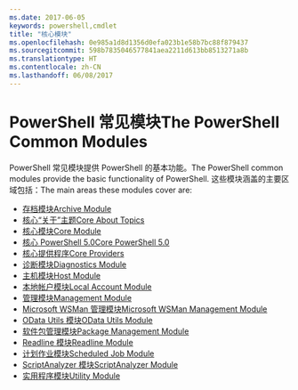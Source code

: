 ```yaml
---
ms.date: 2017-06-05
keywords: powershell,cmdlet
title: "核心模块"
ms.openlocfilehash: 0e985a1d8d1356d0efa023b1e58b7bc88f879437
ms.sourcegitcommit: 598b7835046577841aea2211d613bb8513271a8b
ms.translationtype: HT
ms.contentlocale: zh-CN
ms.lasthandoff: 06/08/2017
---
```

#  <a name="the-powershell-common-modules"></a><span data-ttu-id="020d1-103">PowerShell 常见模块</span><span class="sxs-lookup"><span data-stu-id="020d1-103">The PowerShell Common Modules</span></span>

<span data-ttu-id="020d1-104">PowerShell 常见模块提供 PowerShell 的基本功能。</span><span class="sxs-lookup"><span data-stu-id="020d1-104">The PowerShell common modules provide the basic functionality of PowerShell.</span></span>
<span data-ttu-id="020d1-105">这些模块涵盖的主要区域包括：</span><span class="sxs-lookup"><span data-stu-id="020d1-105">The main areas these modules cover are:</span></span>

-  [<span data-ttu-id="020d1-106">存档模块</span><span class="sxs-lookup"><span data-stu-id="020d1-106">Archive Module</span></span>](core-modules/Microsoft.PowerShell.Archive-Module.md)
-  [<span data-ttu-id="020d1-107">核心“关于”主题</span><span class="sxs-lookup"><span data-stu-id="020d1-107">Core About Topics</span></span>](core-modules/Windows-PowerShell-Core-About-Topics.md)
-  [<span data-ttu-id="020d1-108">核心模块</span><span class="sxs-lookup"><span data-stu-id="020d1-108">Core Module</span></span>](core-modules/Microsoft.PowerShell.Core-Module.md)
-  [<span data-ttu-id="020d1-109">核心 PowerShell 5.0</span><span class="sxs-lookup"><span data-stu-id="020d1-109">Core PowerShell 5.0</span></span>](core-modules/Windows-PowerShell-5.0.md)
-  [<span data-ttu-id="020d1-110">核心提供程序</span><span class="sxs-lookup"><span data-stu-id="020d1-110">Core Providers</span></span>](core-modules/Windows-PowerShell-Core-Providers.md)
-  [<span data-ttu-id="020d1-111">诊断模块</span><span class="sxs-lookup"><span data-stu-id="020d1-111">Diagnostics Module</span></span>](core-modules/Microsoft.PowerShell.Diagnostics-Module.md)
-  [<span data-ttu-id="020d1-112">主机模块</span><span class="sxs-lookup"><span data-stu-id="020d1-112">Host Module</span></span>](core-modules/Microsoft.PowerShell.Host-Module.md)
-  [<span data-ttu-id="020d1-113">本地帐户模块</span><span class="sxs-lookup"><span data-stu-id="020d1-113">Local Account Module</span></span>](core-modules/PSLocalAccount5-Module.md)
-  [<span data-ttu-id="020d1-114">管理模块</span><span class="sxs-lookup"><span data-stu-id="020d1-114">Management Module</span></span>](core-modules/Microsoft.PowerShell.Management-Module.md)
-  [<span data-ttu-id="020d1-115">Microsoft WSMan 管理模块</span><span class="sxs-lookup"><span data-stu-id="020d1-115">Microsoft WSMan Management Module</span></span>](core-modules/Microsoft.WSMan.Management-Module.md)
-  [<span data-ttu-id="020d1-116">OData Utils 模块</span><span class="sxs-lookup"><span data-stu-id="020d1-116">OData Utils Module</span></span>](core-modules/Microsoft.PowerShell.ODataUtils-Module.md)
-  [<span data-ttu-id="020d1-117">软件包管理模块</span><span class="sxs-lookup"><span data-stu-id="020d1-117">Package Management Module</span></span>](core-modules/PackageManagement-Module.md)
-  [<span data-ttu-id="020d1-118">Readline 模块</span><span class="sxs-lookup"><span data-stu-id="020d1-118">Readline Module</span></span>](core-modules/PSReadline-Module.md)
-  [<span data-ttu-id="020d1-119">计划作业模块</span><span class="sxs-lookup"><span data-stu-id="020d1-119">Scheduled Job Module</span></span>](core-modules/PSScheduledJob-Module.md)
-  [<span data-ttu-id="020d1-120">ScriptAnalyzer 模块</span><span class="sxs-lookup"><span data-stu-id="020d1-120">ScriptAnalyzer Module</span></span>](core-modules/PSScriptAnalyzer-Module.md)
-  [<span data-ttu-id="020d1-121">实用程序模块</span><span class="sxs-lookup"><span data-stu-id="020d1-121">Utility Module</span></span>](core-modules/Microsoft.PowerShell.Utility-Module.md)

